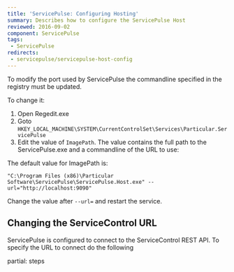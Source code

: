 ```yaml
---
title: 'ServicePulse: Configuring Hosting'
summary: Describes how to configure the ServicePulse Host
reviewed: 2016-09-02
component: ServicePulse
tags:
 - ServicePulse
redirects:
 - servicepulse/servicepulse-host-config
---
```


To modify the port used by ServicePulse the commandline specified in the registry must be updated.

To change it:

 1. Open Regedit.exe
 1. Goto `HKEY_LOCAL_MACHINE\SYSTEM\CurrentControlSet\Services\Particular.ServicePulse`
 1. Edit the value of `ImagePath`. The value contains the full path to the ServicePulse.exe and a commandline of the URL to use:

The default value for ImagePath is:

```dos
"C:\Program Files (x86)\Particular Software\ServicePulse\ServicePulse.Host.exe" --url="http://localhost:9090"
```

Change the value after `--url=` and restart the service.


## Changing the ServiceControl URL

ServicePulse is configured to connect to the ServiceControl REST API. To specify the URL to connect do  the following


partial: steps